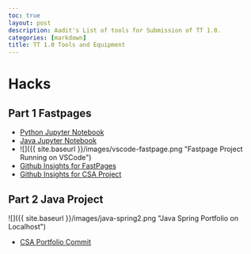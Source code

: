 ```yaml
---
toc: true
layout: post
description: Aadit's List of tools for Submission of TT 1.0.
categories: [markdown]
title: TT 1.0 Tools and Equipment
---
```


# Hacks

## Part 1 Fastpages

- [Python Jupyter Notebook](https://aaditgupta21.github.io/fastpages-CSA/unit-work/2022/08/17/python.html)
- [Java Jupyter Notebook](https://aaditgupta21.github.io/fastpages-CSA/unit-work/2022/08/17/java.html)
- ![]({{ site.baseurl }}/images/vscode-fastpage.png "Fastpage Project Running on VSCode")
- [Github Insights for FastPages](https://github.com/aaditgupta21/fastpages-CSA/pulse)
- [Github Insights for CSA Project](https://github.com/aaditgupta21/CSA-Spring/pulse)

## Part 2 Java Project

![]({{ site.baseurl }}/images/java-spring2.png "Java Spring Portfolio on Localhost")

- [CSA Portfolio Commit](https://github.com/aaditgupta21/CSA-Spring/commit/fa2f28b4e868db8ae487f82f4f397e3d1171bf2e)

